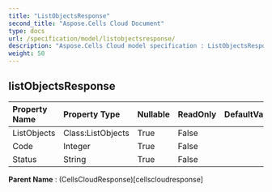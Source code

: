 ```yaml
---
title: "ListObjectsResponse"
second_title: "Aspose.Cells Cloud Document"
type: docs
url: /specification/model/listobjectsresponse/
description: "Aspose.Cells Cloud model specification : ListObjectsResponse. Effortlessly handle Excel and other spreadsheet documents with features like opening, generating, editing, splitting, merging, comparing, and converting."
weight: 50
---
```


## **listObjectsResponse**

 

| Property Name | Property Type | Nullable |  ReadOnly | DefaultValue | Description | 
| :- | :- | :- |:- |  :- | :- |
| ListObjects | Class:ListObjects | True |  False |  |  |  
| Code | Integer | True |  False |  |  |  
| Status | String | True |  False |  |  |  

**Parent Name** : (CellsCloudResponse)[cellscloudresponse]

